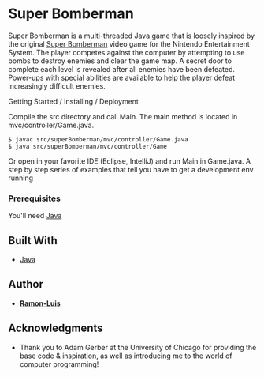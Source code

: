 # Super Bomberman

Super Bomberman is a multi-threaded Java game that is loosely inspired by the original [Super Bomberman](https://www.youtube.com/watch?v=Xef0tkXmSp4) video game for the Nintendo Entertainment System. The player competes against the computer by attempting to use bombs to destroy enemies and clear the game map. A secret door to complete each level is revealed after all enemies have been defeated. Power-ups with special abilities are available to help the player defeat increasingly difficult enemies.

Getting Started / Installing / Deployment

Compile the src directory and call Main.  The main method is located in mvc/controller/Game.java.

```
$ javac src/superBomberman/mvc/controller/Game.java
$ java src/superBomberman/mvc/controller/Game
```

Or open in your favorite IDE (Eclipse, IntelliJ) and run Main in Game.java.
A step by step series of examples that tell you have to get a development env running

### Prerequisites

You'll need [Java](http://www.oracle.com/technetwork/java/javase/downloads/jre8-downloads-2133155.html)

## Built With

* [Java](http://www.oracle.com/technetwork/java/javase/downloads/jre8-downloads-2133155.html)

## Author

* [**Ramon-Luis**](https://github.com/ramon-luis)

## Acknowledgments

* Thank you to Adam Gerber at the University of Chicago for providing the base code & inspiration, as well as introducing me to the world of computer programming!